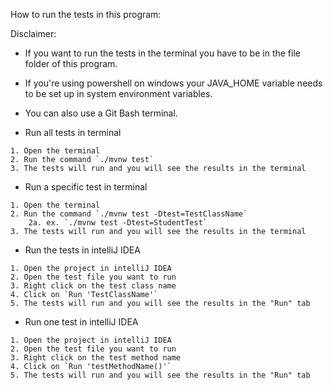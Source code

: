 
How to run the tests in this program:

Disclaimer:
* If you want to run the tests in the terminal you have to be in the file folder of this program.
* If you're using powershell on windows your JAVA_HOME variable needs to be set up in system environment variables.
* You can also use a Git Bash terminal. 


* Run all tests in terminal
```
1. Open the terminal
2. Run the command `./mvnw test` 
3. The tests will run and you will see the results in the terminal
```

* Run a specific test in terminal
```
1. Open the terminal
2. Run the command `./mvnw test -Dtest=TestClassName`
    2a. ex. `./mvnw test -Dtest=StudentTest`
3. The tests will run and you will see the results in the terminal
```

* Run the tests in intelliJ IDEA
```
1. Open the project in intelliJ IDEA
2. Open the test file you want to run
3. Right click on the test class name
4. Click on `Run 'TestClassName'`
5. The tests will run and you will see the results in the "Run" tab
```

* Run one test in intelliJ IDEA
```
1. Open the project in intelliJ IDEA
2. Open the test file you want to run
3. Right click on the test method name
4. Click on `Run 'testMethodName()'`
5. The tests will run and you will see the results in the "Run" tab
```

  